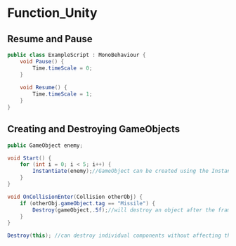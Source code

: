 # Function_Unity

## Resume and Pause
```csharp
public class ExampleScript : MonoBehaviour {
    void Pause() {
        Time.timeScale = 0;
    }
    
    void Resume() {
        Time.timeScale = 1;
    }
}
```

## Creating and Destroying GameObjects
```csharp
public GameObject enemy;

void Start() {
    for (int i = 0; i < 5; i++) {
        Instantiate(enemy);//GameObject can be created using the Instantiate function which makes a new copy of an existing object:
    }
}
```
```csharp
void OnCollisionEnter(Collision otherObj) {
    if (otherObj.gameObject.tag == "Missile") {
        Destroy(gameObject,.5f);//will destroy an object after the frame update has finished or optionally after a short time delay:
    }
}
```
```csharp
Destroy(this); //can destroy individual components without affecting the GameObject itself
```
